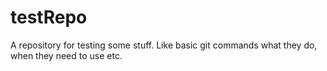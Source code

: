 # testRepo
A repository for testing some stuff. Like basic git commands what they do, when they need to use etc.

